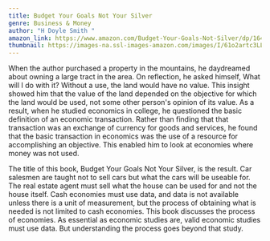 ```yaml
---
title: Budget Your Goals Not Your Silver
genre: Business & Money
author: "H Doyle Smith "
amazon_link: https://www.amazon.com/Budget-Your-Goals-Not-Silver/dp/1648955517/ref=tmm_pap_swatch_0?_encoding=UTF8&qid=1642687944&sr=8-1
thumbnail: https://images-na.ssl-images-amazon.com/images/I/61o2artc3LL.jpg
---
```

When the author purchased a property in the mountains, he daydreamed about owning a large tract in the area. On reflection, he asked himself, What will I do with it? Without a use, the land would have no value. This insight showed him that the value of the land depended on the objective for which the land would be used, not some other person's opinion of its value. As a result, when he studied economics in college, he questioned the basic definition of an economic transaction. Rather than finding that that transaction was an exchange of currency for goods and services, he found that the basic transaction in economics was the use of a resource for accomplishing an objective. This enabled him to look at economies where money was not used.

The title of this book, Budget Your Goals Not Your Silver, is the result. Car salesmen are taught not to sell cars but what the cars will be useable for. The real estate agent must sell what the house can be used for and not the house itself. Cash economies must use data, and data is not available unless there is a unit of measurement, but the process of obtaining what is needed is not limited to cash economies. This book discusses the process of economies. As essential as economic studies are, valid economic studies must use data. But understanding the process goes beyond that study.